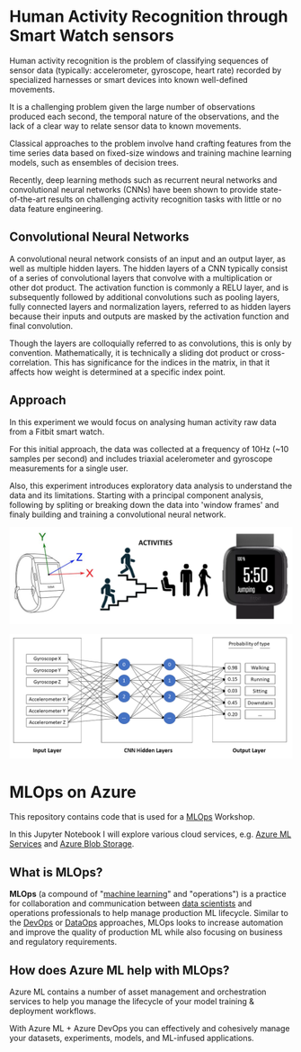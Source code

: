 # Human Activity Recognition through Smart Watch sensors

Human activity recognition is the problem of classifying sequences of sensor data (typically: accelerometer, gyroscope, heart rate) recorded by specialized harnesses or smart devices into known well-defined movements.

It is a challenging problem given the large number of observations produced each second, the temporal nature of the observations, and the lack of a clear way to relate sensor data to known movements.

Classical approaches to the problem involve hand crafting features from the time series data based on fixed-size windows and training machine learning models, such as ensembles of decision trees.

Recently, deep learning methods such as recurrent neural networks and convolutional neural networks (CNNs) have been shown to provide state-of-the-art results on challenging activity recognition tasks with little or no data feature engineering.

## Convolutional Neural Networks

A convolutional neural network consists of an input and an output layer, as well as multiple hidden layers. The hidden layers of a CNN typically consist of a series of convolutional layers that convolve with a multiplication or other dot product. The activation function is commonly a RELU layer, and is subsequently followed by additional convolutions such as pooling layers, fully connected layers and normalization layers, referred to as hidden layers because their inputs and outputs are masked by the activation function and final convolution.

Though the layers are colloquially referred to as convolutions, this is only by convention. Mathematically, it is technically a sliding dot product or cross-correlation. This has significance for the indices in the matrix, in that it affects how weight is determined at a specific index point.

## Approach

In this experiment we would focus on analysing human activity raw data from a Fitbit smart watch.

For this initial approach, the data was collected at a frequency of 10Hz (~10 samples per second) and includes triaxial acelerometer and gyroscope measurements for a single user.

Also, this experiment introduces exploratory data analysis to understand the data and its limitations. Starting with a principal component analysis, following by spliting or breaking down the data into 'window frames' and finaly building and training a convolutional neural network.

![Fitbit Approach](./media/fitbit.png)

![Convolutional Neural Networks](./media/cnn.png)


# MLOps on Azure
This repository contains code that is used for a [MLOps](https://en.wikipedia.org/wiki/MLOps) Workshop.

In this Jupyter Notebook I will explore various cloud services, e.g. [Azure ML Services](https://azure.microsoft.com/en-us/services/machine-learning-service/) and [Azure Blob Storage](https://docs.microsoft.com/en-us/azure/storage/blobs/storage-blobs-introduction).

## What is MLOps?
**MLOps** (a compound of "[machine learning](https://en.wikipedia.org/wiki/Machine_learning)" and "operations") is a practice for collaboration and communication between [data scientists](https://en.wikipedia.org/wiki/Data_scientists) and operations professionals to help manage production ML lifecycle.
Similar to the [DevOps](https://en.wikipedia.org/wiki/DevOps) or [DataOps](https://en.wikipedia.org/wiki/DataOps) approaches, MLOps looks to increase automation and improve the quality of production ML while also focusing on business and regulatory requirements.

## How does Azure ML help with MLOps?
Azure ML contains a number of asset management and orchestration services to help you manage the lifecycle of your model training & deployment workflows.

With Azure ML + Azure DevOps you can effectively and cohesively manage your datasets, experiments, models, and ML-infused applications.
